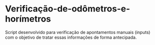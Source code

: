 # Verificação-de-odômetros-e-horímetros
Script desenvolvido para verificação de apontamentos manuais (inputs) com o objetivo de tratar essas informações de forma antecipada.
